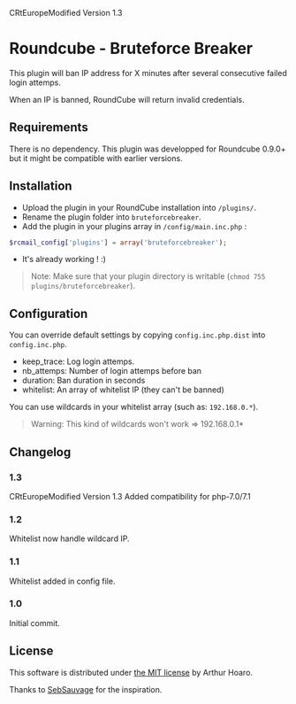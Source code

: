 CRtEuropeModified Version 1.3

# Roundcube - Bruteforce Breaker

This plugin will ban IP address for X minutes after several consecutive failed login attemps.

When an IP is banned, RoundCube will return invalid credentials.

## Requirements

There is no dependency. This plugin was developped for Roundcube 0.9.0+ but it might be compatible with earlier versions.

## Installation

 * Upload the plugin in your RoundCube installation into `/plugins/`.
 * Rename the plugin folder into `bruteforcebreaker`.
 * Add the plugin in your plugins array in `/config/main.inc.php` :
 
```php
$rcmail_config['plugins'] = array('bruteforcebreaker');
```
 * It's already working ! :)

> Note: Make sure that your plugin directory is writable (`chmod 755 plugins/bruteforcebreaker`).

## Configuration

You can override default settings by copying `config.inc.php.dist` into `config.inc.php`.

 * keep_trace: Log login attemps.
 * nb_attemps: Number of login attemps before ban
 * duration: Ban duration in seconds
 * whitelist: An array of whitelist IP (they can't be banned)

You can use wildcards in your whitelist array (such as: `192.168.0.*`).

> Warning: This kind of wildcards won't work => 192.168.0.1*

## Changelog

### 1.3
CRtEuropeModified Version 1.3
Added compatibility for php-7.0/7.1

### 1.2

Whitelist now handle wildcard IP.

### 1.1

Whitelist added in config file.

### 1.0

Initial commit.

## License

This software is distributed under [the MIT license](http://git.hoa.ro/arthur/rc-plugin-bruteforce-breaker/blob/master/LICENSE.md) by Arthur Hoaro.

Thanks to [SebSauvage](https://github.com/sebsauvage/) for the inspiration.

